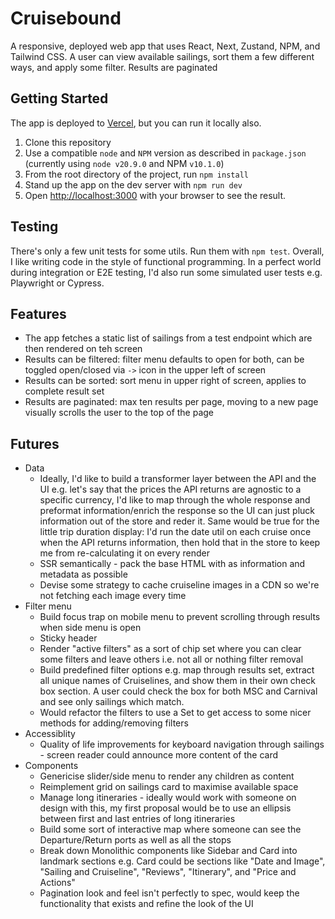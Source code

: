 # Cruisebound

A responsive, deployed web app that uses React, Next, Zustand, NPM, and Tailwind CSS. A user can view available sailings, sort them a few different ways, and apply some filter. Results are
paginated

## Getting Started

The app is deployed to [Vercel](https://cruisebound-takehome-mk.vercel.app/), but you can run it locally also.

1. Clone this repository
1. Use a compatible `node` and `NPM` version as described in `package.json` (currently using `node v20.9.0` and NPM `v10.1.0`)
1. From the root directory of the project, run `npm install`
1. Stand up the app on the dev server with `npm run dev`
1. Open [http://localhost:3000](http://localhost:3000) with your browser to see the result.

## Testing

There's only a few unit tests for some utils. Run them with `npm test`. Overall, I like writing code in the style of functional programming. In a perfect world during integration or E2E testing, I'd also run some simulated user tests e.g. Playwright or Cypress.

## Features

- The app fetches a static list of sailings from a test endpoint which are then rendered on teh screen
- Results can be filtered: filter menu defaults to open for both, can be toggled open/closed via `->` icon in the upper left of screen
- Results can be sorted: sort menu in upper right of screen, applies to complete result set
- Results are paginated: max ten results per page, moving to a new page visually scrolls the user to the top of the page

## Futures

- Data
  - Ideally, I'd like to build a transformer layer between the API and the UI e.g. let's say that the prices the API returns are agnostic to a specific currency, I'd like to map through the whole response and preformat information/enrich the response so the UI can just pluck information out of the store and reder it. Same would be true for the little trip duration display: I'd run the date util on each cruise once when the API returns information, then hold that in the store to keep me from re-calculating it on every render
  - SSR semantically - pack the base HTML with as information and metadata as possible
  - Devise some strategy to cache cruiseline images in a CDN so we're not fetching each image every time
- Filter menu
  - Build focus trap on mobile menu to prevent scrolling through results when side menu is open
  - Sticky header
  - Render "active filters" as a sort of chip set where you can clear some filters and leave others i.e. not all or nothing filter removal
  - Build predefined filter options e.g. map through results set, extract all unique names of Cruiselines, and show them in their own check box section. A user could check the box for both MSC and Carnival and see only sailings which match.
  - Would refactor the filters to use a Set to get access to some nicer methods for adding/removing filters
- Accessiblity
  - Quality of life improvements for keyboard navigation through sailings - screen reader could announce more content of the card
- Components
  - Genericise slider/side menu to render any children as content
  - Reimplement grid on sailings card to maximise available space
  - Manage long itineraries - ideally would work with someone on design with this, my first proposal would be to use an ellipsis between first and last entries of long itineraries
  - Build some sort of interactive map where someone can see the Departure/Return ports as well as all the stops
  - Break down Monolithic components like Sidebar and Card into landmark sections e.g. Card could be sections like "Date and Image", "Sailing and Cruiseline", "Reviews", "Itinerary", and "Price and Actions"
  - Pagination look and feel isn't perfectly to spec, would keep the functionality that exists and refine the look of the UI

